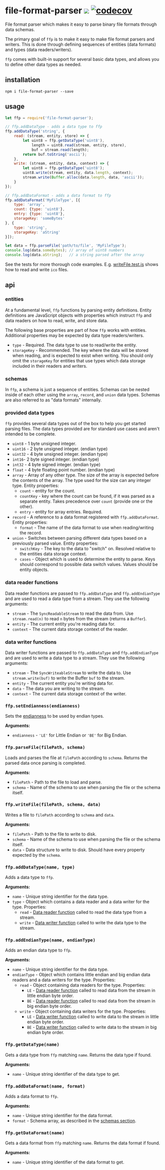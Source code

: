 # file-format-parser ![](https://travis-ci.org/matortheeternal/ffp.svg?branch=master) [![codecov](https://codecov.io/gh/matortheeternal/ffp/branch/master/graph/badge.svg)](https://codecov.io/gh/matortheeternal/ffp)
File format parser which makes it easy to parse binary file formats through data schemas.

The primary goal of `ffp` is to make it easy to make file format parsers and writers.  This is done through defining sequences of entities (data formats) and types (data readers/writers).

`ffp` comes with built-in support for several basic data types, and allows you to define other data types as needed.

## installation

```
npm i file-format-parser --save
```

## usage

```js
let ffp = require('file-format-parser');

// ffp.addDataType - adds a data type to ffp
ffp.addDataType('string', {
    read: (stream, entity, store) => {
        let uint8 = ffp.getDataType('uint8'),
            length = uint8.read(stream, entity, store),
            buf = stream.read(length);
        return buf.toString('ascii');
    },
    write: (stream, entity, data, context) => {
        let uint8 = ffp.getDataType('uint8');
        uint8.write(stream, entity, data.length, context);
        stream.write(Buffer.alloc(data.length, data, 'ascii'));
    }
});

// ffp.addDataFormat - adds a data format to ffp
ffp.addDataFormat('MyFileType', [{
    type: 'array', 
    count: {type: 'uint8'}, 
    entry: {type: 'uint8'},
    storageKey: 'someBytes'
}, {
    type: 'string',
    storageKey: 'aString'
}]);

let data = ffp.parseFile('path/to/file', 'MyFileType');
console.log(data.someBytes); // array of uint8 numbers
console.log(data.aString);   // a string parsed after the array
```

See the tests for more thorough code examples.  E.g. [writeFile.test.js](https://github.com/matortheeternal/ffp/tree/master/test/writeFile.test.js) shows how to read and write `ico` files.

## api

### entities

At a fundamental level, `ffp` functions by parsing entity definitions.  Entity definitions are JavaScript objects with properties which instruct `ffp` and data readers on how to read, write, and store data.

The following base properties are part of how `ffp` works with entities.  Additional properties may be expected by data type readers/writers.

- `type` - Required.  The data type to use to read/write the entity.
- `storageKey` - Recommended.  The key where the data will be stored when reading, and is expected to exist when writing.  You should only omit the `storageKey` for entities that use types which data storage included in their readers and writers.

### schemas

In `ffp`, a schema is just a sequence of entities.  Schemas can be nested inside of each other using the `array`, `record`, and `union` data types.  Schemas are also referred to as "data formats" internally.

### provided data types

`ffp` provides several data types out of the box to help you get started parsing files.  The data types provided are for standard use cases and aren't intended to be complete.

- `uint8` - 1 byte unsigned integer.
- `uint16` - 2 byte unsigned integer.  (endian type)
- `uint32` - 4 byte unsigned integer.  (endian type)
- `int16`- 2 byte signed integer.  (endian type)
- `int32` - 4 byte signed integer.  (endian type)
- `float` - 4 byte floating point number.  (endian type)
- `array` - Array of any other type.  The size of the array is expected before the contents of the array.  The type used for the size can any integer type.  Entity properties:
    - `count` - entity for the count.
    - `countKey` - key where the count can be found, if it was parsed as a separate entity.  Takes precedence over `count` (provide one or the other).
    - `entry` - entity for array entries.  Required.
- `record` - A reference to a data format registered with `ffp.addDataFormat`.  Entity properties:
    - `format` - The name of the data format to use when reading/writing the record.
- `union` - Switches between parsing different data types based on a previously parsed value. Entity properties:
    - `switchKey` - The key to the data to "switch" on.  Resolved relative to the entities data storage context.
    - `cases` - Object which is used to determine the entity to parse.  Keys should correspond to possible data switch values.  Values should be entity objects.

### data reader functions

Data reader functions are passed to `ffp.addDataType` and `ffp.addEndianType` and are used to read a data type from a stream.  They use the following arguments:

- `stream` - The `SyncReadableStream` to read the data from.  Use `stream.read(n)` to read `n` bytes from the stream (returns a `Buffer`).
- `entity` - The current entity you're reading data for.
- `context` - The current data storage context of the reader.

### data writer functions

Data writer functions are passed to `ffp.addDataType` and `ffp.addEndianType` and are used to write a data type to a stream.  They use the following arguments:

- `stream` - The `SyncWriteableStream` to write the data to.  Use `stream.write(buf)` to write the Buffer `buf` to the stream.
- `entity` - The current entity you're writing data for.
- `data` - The data you are writing to the stream.
- `context` - The current data storage context of the writer.

### `ffp.setEndianness(endianness)`

Sets the [endianness](https://en.wikipedia.org/wiki/Endianness) to be used by endian types.

**Arguments:**
- `endianness` - `'LE'` for Little Endian or `'BE'` for Big Endian.

### `ffp.parseFile(filePath, schema)`

Loads and parses the file at `filePath` according to `schema`.  Returns the parsed data once parsing is completed.

**Arguments:**  
- `filePath` - Path to the file to load and parse.
- `schema` - Name of the schema to use when parsing the file or the schema itself.

### `ffp.writeFile(filePath, schema, data)`

Writes a file to `filePath` according to `schema` and `data`.

**Arguments:**  
- `filePath` - Path to the file to write to disk.
- `schema` - Name of the schema to use when parsing the file or the schema itself.
- `data` - Data structure to write to disk.  Should have every property expected by the `schema`.

### `ffp.addDataType(name, type)`

Adds a data type to `ffp`.

**Arguments:**  
- `name` - Unique string identifier for the data type.
- `type` - Object which contains a data reader and a data writer for the type.  Properties:
    - `read` - [Data reader function](#data-reader-function) called to read the data type from a stream.
    - `write` - [Data writer function](#data-writer-function) called to write the data type to the stream.

### `ffp.addEndianType(name, endianType)`

Adds an endian data type to `ffp`.

**Arguments:**  
- `name` - Unique string identifier for the data type.
- `endianType` - Object which contains little endian and big endian data readers and a data writers for the type.  Properties:
    - `read` - Object containing data readers for the type.  Properties:
        - `LE` - [Data reader function](#data-reader-function) called to read data from the stream in little endian byte order.
        - `BE` - [Data reader function](#data-reader-function) called to read data from the stream in big endian byte order.
    - `write` - Object containing data writers for the type.  Properties:
        - `LE` - [Data writer function](#data-writer-function) called to write data to the stream in little endian byte order.
        - `BE` - [Data writer function](#data-writer-function) called to write data to the stream in big endian byte order.

### `ffp.getDataType(name)`

Gets a data type from `ffp` matching `name`.  Returns the data type if found.

**Arguments:**  
- `name` - Unique string identifier of the data type to get.

### `ffp.addDataFormat(name, format)`

Adds a data format to `ffp`.

**Arguments:**  
- `name` - Unique string identifier for the data format.
- `format` - Schema array, as described in the [schemas section](#schemas).

### `ffp.getDataFormat(name)`

Gets a data format from `ffp` matching `name`.  Returns the data format if found.

**Arguments:**  

- `name` - Unique string identifier of the data format to get.
